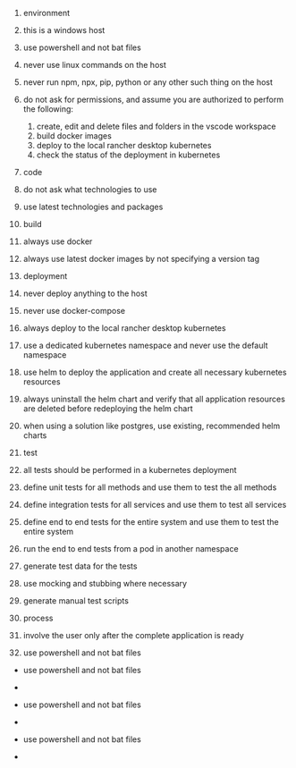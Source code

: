 1. environment
2. this is a windows host
3. use powershell and not bat files
4. never use linux commands on the host
5. never run npm, npx, pip, python or any other such thing on the host
6. do not ask for permissions, and assume you are authorized to perform the following:

   1. create, edit and delete files and folders in the vscode workspace
   2. build docker images
   3. deploy to the local rancher desktop kubernetes
   4. check the status of the deployment in kubernetes
7. code
8. do not ask what technologies to use
9. use latest technologies and packages
10. build
11. always use docker
12. always use latest docker images by not specifying a version tag
13. deployment
14. never deploy anything to the host
15. never use docker-compose
16. always deploy to the local rancher desktop kubernetes
17. use a dedicated kubernetes namespace and never use the default namespace
18. use helm to deploy the application and create all necessary kubernetes resources
19. always uninstall the helm chart and verify that all application resources are deleted before redeploying the helm chart
20. when using a solution like postgres, use existing, recommended helm charts
21. test
22. all tests should be performed in a kubernetes deployment
23. define unit tests for all methods and use them to test the all methods
24. define integration tests for all services and use them to test all services
25. define end to end tests for the entire system and use them to test the entire system
26. run the end to end tests from a pod in another namespace
27. generate test data for the tests
28. use mocking and stubbing where necessary
29. generate manual test scripts
30. process
31. involve the user only after the complete application is ready
32. use powershell and not bat files

* use powershell and not bat files
* 


* use powershell and not bat files
* 


* use powershell and not bat files
*
